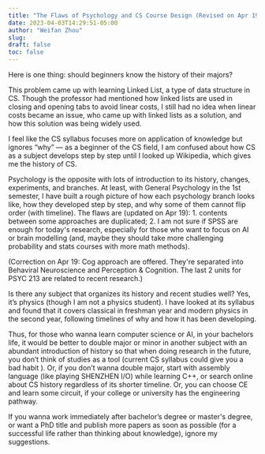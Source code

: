 ```yaml
---
title: "The Flaws of Psychology and CS Course Design (Revised on Apr 19)"
date: 2023-04-03T14:29:51-05:00
author: "Weifan Zhou"
slug:
draft: false
toc: false
---
```

<p>Here is one thing: should beginners know the history of their majors?</p>
<p>This problem came up with learning Linked List, a type of data structure in CS. Though the professor had mentioned how linked lists are used in closing and opening tabs to avoid linear costs, I still had no idea when linear costs became an issue, who came up with linked lists as a solution, and how this solution was being widely used. </p>
<p>I feel like the CS syllabus focuses more on application of knowledge but ignores “why” — as a beginner of the CS field, I am confused about how CS as a subject develops step by step until I looked up Wikipedia, which gives me the history of CS.</p>
<p>Psychology is the opposite with lots of introduction to its history, changes, experiments, and branches. At least, with General Psychology in the 1st semester, I have built a rough picture of how each psychology branch looks like, how they developed step by step, and why some of them cannot flip order (with timeline). The flaws are (updated on Apr 19): 1. contents between some approaches are duplicated; 2. I am not sure if SPSS are enough for today's research, especially for those who want to focus on AI or brain modelling (and, maybe they should take more challenging probability and stats courses with more math methods).
</p>(Correction on Apr 19: Cog approach are offered. They're separated into Behaviral Neuroscience and Perception & Cognition. The last 2 units for PSYC 213 are related to recent research.)</p>
<p>Is there any subject that organizes its history and recent studies well? Yes, it’s physics (though I am not a physics student). I have looked at its syllabus and found that it covers classical in freshman year and modern physics in the second year, following timelines of why and how it has been developing.</p>
<p>Thus, for those who wanna learn computer science or AI, in your bachelors life, it would be better to double major or minor in another subject with an abundant introduction of history so that when doing research in the future, you don’t think of studies as a tool (current CS syllabus could give you a bad habit ). Or, if you don’t wanna double major, start with assembly language (like playing SHENZHEN I/O) while learning C++, or search online about CS history regardless of its shorter timeline. Or, you can choose CE and learn some circuit, if your college or university has the engineering pathway.</p>
<p>If you wanna work immediately after bachelor’s degree or master's degree, or want a PhD title and publish more papers as soon as possible (for a successful life rather than thinking about knowledge), ignore my suggestions.</p>
